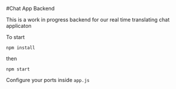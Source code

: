 #Chat App Backend

This is a work in progress backend for our real time translating chat applicaton

To start


`npm install`

then

`npm start`

Configure your ports inside `app.js`
